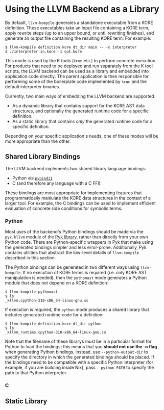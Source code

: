 # Using the LLVM Backend as a Library

By default, `llvm-kompile` generates a standalone executable from a KORE
definition. These executables take an input file containing a KORE term, apply
rewrite steps (up to an upper bound, or until rewriting finishes), and generate
an output file containing the resulting KORE term. For example:
```console
$ llvm-kompile definition.kore dt_dir main -- -o interpreter
$ ./interpreter in.kore -1 out.kore
```

This mode is used by the K tools (`krun` etc.) to perform concrete execution.
For products that need to be deployed and run separately from the K tool
scripts, the LLVM backend can be used as a library and embedded into application
code directly. The parent application is then responsible for performing some of
the boilerplate code implemented by `krun` and the default interpreter binaries.

Currently, two main ways of embedding the LLVM backend are supported:
* As a dynamic library that contains support for the KORE AST data structures,
  and optionally the generated runtime code for a specific definition.
* As a static library that contains _only_ the generated runtime code for a
  specific definition.

Depending on your specific application's needs, one of these modes will be more
appropriate than the other.

## Shared Library Bindings

The LLVM backend implements two shared library language bindings:
* Python via [`pybind11`][pybind]
* C (and therefore any language with a C FFI)

These bindings are most appropriate for implementing features that
programmatically maniulate the KORE data structures in the context of a larger
tool. For example, the C bindings can be used to implement efficient evaluation
of concrete side conditions for symbolic terms.

### Python

Most uses of the backend's Python bindings should be made via the `pyk.kllvm`
module of the [Pyk library][pyk], rather than directly from your own Python
code. There are Python-specific wrappers in Pyk that make using the generated
bindings simpler and less error-prone. Additionally, Pyk contains utilities that
abstract the low-level details of `llvm-kompile` described in this section.

The Python bindings can be generated in two different ways using `llvm-kompile`.
If no execution of KORE terms is required (i.e. only KORE AST manipulation is
needed), then the `pythonast` mode generates a Python module that does not
depend on a KORE definition:
```console
$ llvm-kompile pythonast
$ ls
_kllvm.cpython-310-x86_64-linux-gnu.so
```

If execution is required, the `python` mode produces a shared library that
includes generated runtime code for a definition:
```console
$ llvm-kompile definition.kore dt_dir python
$ ls
_kllvm_runtime.cpython-310-x86_64-linux-gnu.so
```

Note that the filename of these librarys must be in a particular format for
Python to load the bindings; this means that you **should not use the -o flag**
when generating Python bindings. Instead, use `--python-output-dir` to specify
the directory in which the generated bindings should be placed. If the bindings
need to be compatible with a specific Python interpreter (for example, if you
are building inside Nix), pass `--python PATH` to specify the path to that
Python interpreter.

### C

## Static Library

[pybind]: https://github.com/pybind/pybind11
[pyk]: https://github.com/runtimeverification/pyk
